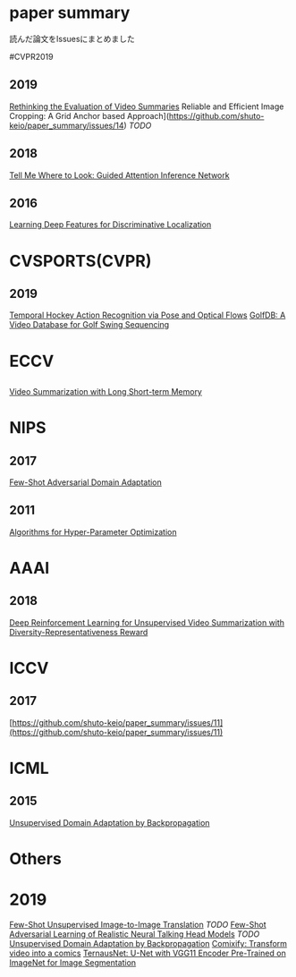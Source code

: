 # paper summary
読んだ論文をIssuesにまとめました

#CVPR2019
## 2019
[Rethinking the Evaluation of Video Summaries](https://github.com/shuto-keio/paper_summary/issues/6)
Reliable and Efficient Image Cropping: A Grid Anchor based Approach](https://github.com/shuto-keio/paper_summary/issues/14) *TODO*

## 2018
[Tell Me Where to Look: Guided Attention Inference Network](https://github.com/shuto-keio/paper_summary/issues/4)

## 2016
[Learning Deep Features for Discriminative Localization](https://github.com/shuto-keio/paper_summary/issues/10)

# CVSPORTS(CVPR)

## 2019
[Temporal Hockey Action Recognition via Pose and Optical Flows](https://github.com/shuto-keio/paper_summary/issues/17)
[GolfDB: A Video Database for Golf Swing Sequencing](https://github.com/shuto-keio/paper_summary/issues/16)

# ECCV
##
[Video Summarization with Long Short-term Memory](https://github.com/shuto-keio/paper_summary/issues/5)
# NIPS
## 2017
[Few-Shot Adversarial Domain Adaptation](https://github.com/shuto-keio/paper_summary/issues/18)
## 2011
[Algorithms for Hyper-Parameter Optimization](https://github.com/shuto-keio/paper_summary/issues/1)

# AAAI
## 2018
[Deep Reinforcement Learning for Unsupervised Video Summarization with Diversity-Representativeness Reward](https://github.com/shuto-keio/paper_summary/issues/15)

# ICCV
## 2017
[https://github.com/shuto-keio/paper_summary/issues/11](https://github.com/shuto-keio/paper_summary/issues/11)

# ICML
## 2015
[Unsupervised Domain Adaptation by Backpropagation](https://github.com/shuto-keio/paper_summary/issues/9)

# Others
# 2019
[Few-Shot Unsupervised Image-to-Image Translation](https://github.com/shuto-keio/paper_summary/issues/13) *TODO*
[Few-Shot Adversarial Learning of Realistic Neural Talking Head Models](https://github.com/shuto-keio/paper_summary/issues/12) *TODO*
[Unsupervised Domain Adaptation by Backpropagation](https://github.com/shuto-keio/paper_summary/issues/8)
[Comixify: Transform video into a comics](https://github.com/shuto-keio/paper_summary/issues/3)
[TernausNet: U-Net with VGG11 Encoder Pre-Trained on ImageNet for Image Segmentation](https://github.com/shuto-keio/paper_summary/issues/2)
